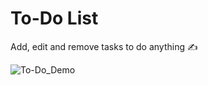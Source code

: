 # To-Do List 

Add, edit and remove tasks to do anything ✍️


![To-Do_Demo](https://user-images.githubusercontent.com/48072419/192881838-051c50d1-4385-4147-8857-62d0ff7d7f69.gif)
